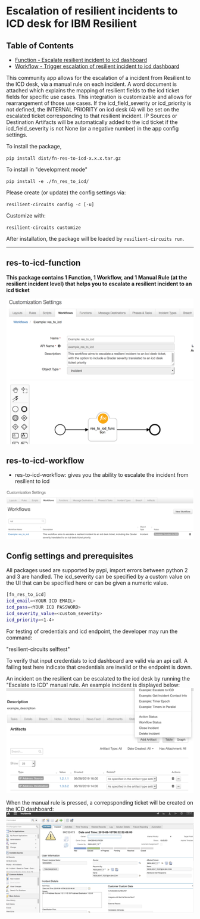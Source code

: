 # Escalation of resilient incidents to ICD desk for IBM Resilient

## Table of Contents

- [Function - Escalate resilient incident to icd dashboard](#function---res-to-icd-function)
- [Workflow - Trigger escalation of resilient incident to icd dashboard](#workflow---res-to-icd-workflow)

This community app allows for the escalation of a incident from Resilient to the ICD desk, via a manual rule on each incident. A word document is attached which explains the mapping of resilient fields to the icd ticket fields for specific use cases. This integration is customizable and allows for rearrangement of those use cases. If the icd_field_severity or icd_priority is not defined, the INTERNAL PRIORITY on icd desk (4) will be set on the escalated ticket corresponding to that resilient incident. IP Sources or Destination Artifacts will be automatically added to the icd ticket if the icd_field_severity is not None (or a negative number) in the app config settings.

To install the package,

`pip install dist/fn-res-to-icd-x.x.x.tar.gz`

To install in "development mode"

`pip install -e ./fn_res_to_icd/`

Please create (or update) the config settings via:

`resilient-circuits config -c [-u]`

Customize with:

`resilient-circuits customize`

After installation, the package will be loaded by `resilient-circuits run`.

---
## res-to-icd-function

**This package contains 1 Function, 1 Workflow, and 1 Manual Rule (at the resilient incident level) that helps you to escalate a resilient incident to an icd ticket**

![screenshot](./screenshots/1.png)

## res-to-icd-workflow

* res-to-icd-workflow: gives you the ability to escalate the incident from resilient to icd

![screenshot](./screenshots/0.png)

## Config settings and prerequisites

All packages used are supported by pypi, import errors between python 2 and 3 are handled. The icd_severity can be specified by a custom value on the UI that can be specified here or can be given a numeric value.

```bash
[fn_res_to_icd]
icd_email=<YOUR ICD EMAIL>
icd_pass=<YOUR ICD PASSWORD>
icd_severity_value=<custom_severity>
icd_priority=<1-4>
```

For testing of credentials and icd endpoint, the developer may run the command:

"resilient-circuits selftest"

To verify that input credentials to icd dashboard are valid via an api call. A failing test here indicate that credentials are invalid or the endpoint is down.

An incident on the resilient can be escalated to the icd desk by running the "Escalate to ICD" manual rule. An example incident is displayed below:
![screenshot](./screenshots/2.png)

When the manual rule is pressed, a correpsponding ticket will be created on the ICD dashboard:
![screenshot](./screenshots/3.png)
